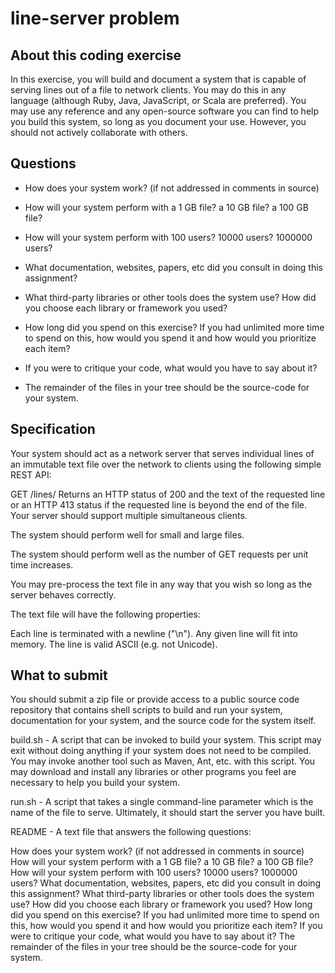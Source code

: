 # line-server problem
## About this coding exercise

In this exercise, you will build and document a system that is capable of serving lines out of a file to network clients. You may do this in any language (although Ruby, Java, JavaScript, or Scala are preferred). You may use any reference and any open-source software you can find to help you build this system, so long as you document your use. However, you should not actively collaborate with others.

## Questions

* How does your system work? (if not addressed in comments in source)

* How will your system perform with a 1 GB file? a 10 GB file? a 100 GB file?

* How will your system perform with 100 users? 10000 users? 1000000 users?

* What documentation, websites, papers, etc did you consult in doing this assignment?

* What third-party libraries or other tools does the system use? How did you choose each library or framework you used?

* How long did you spend on this exercise? If you had unlimited more time to spend on this, how would you spend it and how would you prioritize each item?

* If you were to critique your code, what would you have to say about it?

* The remainder of the files in your tree should be the source-code for your system.

## Specification

Your system should act as a network server that serves individual lines of an immutable text file over the network to clients using the following simple REST API:

GET /lines/<line index>
Returns an HTTP status of 200 and the text of the requested line or an HTTP 413 status if the requested line is beyond the end of the file.
Your server should support multiple simultaneous clients.

The system should perform well for small and large files.

The system should perform well as the number of GET requests per unit time increases.

You may pre-process the text file in any way that you wish so long as the server behaves correctly.

The text file will have the following properties:

Each line is terminated with a newline ("\n").
Any given line will fit into memory.
The line is valid ASCII (e.g. not Unicode).

## What to submit

You should submit a zip file or provide access to a public source code repository that contains shell scripts to build and run your system, documentation for your system, and the source code for the system itself.

build.sh - A script that can be invoked to build your system. This script may exit without doing anything if your system does not need to be compiled. You may invoke another tool such as Maven, Ant, etc. with this script. You may download and install any libraries or other programs you feel are necessary to help you build your system.

run.sh - A script that takes a single command-line parameter which is the name of the file to serve. Ultimately, it should start the server you have built.

README - A text file that answers the following questions:

How does your system work? (if not addressed in comments in source)
How will your system perform with a 1 GB file? a 10 GB file? a 100 GB file?
How will your system perform with 100 users? 10000 users? 1000000 users?
What documentation, websites, papers, etc did you consult in doing this assignment?
What third-party libraries or other tools does the system use? How did you choose each library or framework you used?
How long did you spend on this exercise? If you had unlimited more time to spend on this, how would you spend it and how would you prioritize each item?
If you were to critique your code, what would you have to say about it?
The remainder of the files in your tree should be the source-code for your system.

